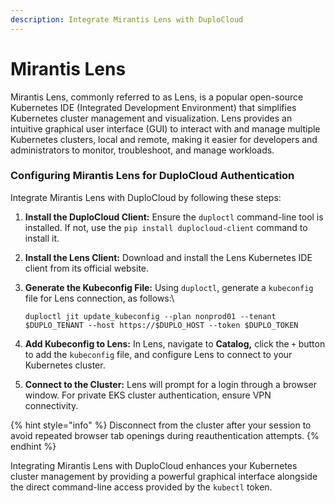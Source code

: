 ```yaml
---
description: Integrate Mirantis Lens with DuploCloud
---
```


# Mirantis Lens

Mirantis Lens, commonly referred to as Lens, is a popular open-source Kubernetes IDE (Integrated Development Environment) that simplifies Kubernetes cluster management and visualization. Lens provides an intuitive graphical user interface (GUI) to interact with and manage multiple Kubernetes clusters, local and remote, making it easier for developers and administrators to monitor, troubleshoot, and manage workloads.

### Configuring Mirantis Lens for DuploCloud Authentication

Integrate Mirantis Lens with DuploCloud by following these steps:

1. **Install the DuploCloud Client:** Ensure the `duploctl` command-line tool is installed. If not, use the `pip install duplocloud-client` command to install it.
2. **Install the Lens Client:** Download and install the Lens Kubernetes IDE client from its official website.
3.  **Generate the Kubeconfig File:** Using `duploctl`, generate a `kubeconfig` file for Lens connection, as follows:\


    ```
    duploctl jit update_kubeconfig --plan nonprod01 --tenant $DUPLO_TENANT --host https://$DUPLO_HOST --token $DUPLO_TOKEN
    ```
4. **Add Kubeconfig to Lens:** In Lens, navigate to **Catalog,** click the `+` button to add the `kubeconfig` file, and configure Lens to connect to your Kubernetes cluster.
5. **Connect to the Cluster:** Lens will prompt for a login through a browser window. For private EKS cluster authentication, ensure VPN connectivity.

{% hint style="info" %}
Disconnect from the cluster after your session to avoid repeated browser tab openings during reauthentication attempts.
{% endhint %}

Integrating Mirantis Lens with DuploCloud enhances your Kubernetes cluster management by providing a powerful graphical interface alongside the direct command-line access provided by the `kubectl` token.
